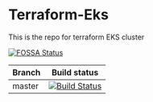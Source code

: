 # Terraform-Eks
This is the repo for terraform EKS cluster

[![FOSSA Status](https://app.fossa.com/api/projects/git%2Bgithub.com%2Fvenkatkriish%2FTerraform-Eks.svg?type=shield)](https://app.fossa.com/projects/git%2Bgithub.com%2Fvenkatkriish%2FTerraform-Eks?ref=badge_shield)

| Branch | Build status                                                                                                                                                      |
| ------ | ----------------------------------------------------------------------------------------------------------------------------------------------------------------- |
| master | [![Build Status](https://travis-ci.org/venkatkriish/Terraform-Eks.svg?branch=master)](https://travis-ci.org/venkatkriish/Terraform-Eks)

